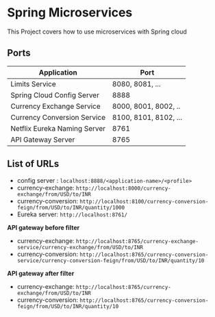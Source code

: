 # Spring Microservices

This Project covers how to use microservices with Spring cloud

## Ports

|     Application       |     Port          |
| ------------- | ------------- |
| Limits Service | 8080, 8081, ... |
| Spring Cloud Config Server | 8888 |
| Currency Exchange Service | 8000, 8001, 8002, ..  |
| Currency Conversion Service | 8100, 8101, 8102, ... |
| Netflix Eureka Naming Server | 8761 |
| API Gateway Server | 8765 |


## List of URLs
- config server : `localhost:8888/<application-name>/<profile>`
- currency-exchange: `http://localhost:8000/currency-exchange/from/USD/to/INR`
- currency-conversion: `http://localhost:8100/currency-conversion-feign/from/USD/to/INR/quantity/1000`
- Eureka server: `http://localhost:8761/`

**API gateway before filter**
- currency-exchange: `http://localhost:8765/currency-exchange-service/currency-exchange/from/USD/to/INR`
- currency-conversion: `http://localhost:8765/currency-conversion-service/currency-conversion-feign/from/USD/to/INR/quantity/10`

**API gateway after filter**
- currency-exchange: `http://localhost:8765/currency-exchange/from/USD/to/INR`
- currency-conversion: `http://localhost:8765/currency-conversion-feign/from/USD/to/INR/quantity/10`
